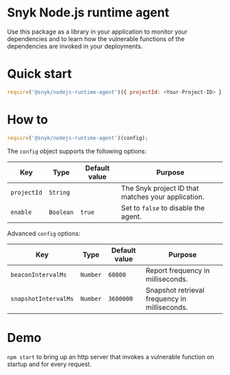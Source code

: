 # Snyk Node.js runtime agent 

Use this package as a library in your application to monitor your dependencies and to learn how the vulnerable functions of the dependencies are invoked in your deployments.

# Quick start
```js
require('@snyk/nodejs-runtime-agent')({ projectId: <Your-Project-ID> });
```

# How to
```js
require('@snyk/nodejs-runtime-agent')(config);
```

The `config` object supports the following options:

| Key                | Type      | Default value                            | Purpose                                                                 |
|--------------------|-----------|------------------------------------------|-------------------------------------------------------------------------|
| `projectId`        | `String`  |                                          | The Snyk project ID that matches your application.                      |
| `enable`           | `Boolean` | `true`                                   | Set to `false` to disable the agent.                                    |

Advanced `config` options:

| Key                  | Type      | Default value                                               | Purpose                                                                                    |
|----------------------|-----------|-------------------------------------------------------------|--------------------------------------------------------------------------------------------|
| `beaconIntervalMs`   | `Number`  | `60000`                                                     | Report frequency in milliseconds.                                                          |
| `snapshotIntervalMs` | `Number`  | `3600000`                                                   | Snapshot retrieval frequency in milliseconds.                                              |

# Demo
`npm start` to bring up an http server that invokes a vulnerable function on startup and for every request.
